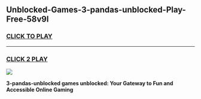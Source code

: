 
## Unblocked-Games-3-pandas-unblocked-Play-Free-58v9l
<h3>
<a href="https://premium76.site?title=3-pandas-unblocked&ref=10A">CLICK TO PLAY</a></h3>
<hr>

<h3>
<a href="https://premium76.site?title=3-pandas-unblocked&ref=10A">CLICK 2 PLAY</a>
  
</h3>

<a href="https://premium76.site?title=3-pandas-unblocked&ref=10A"><img src="https://clearcache.store/games.png"></a>


**3-pandas-unblocked games unblocked: Your Gateway to Fun and Accessible Online Gaming**
